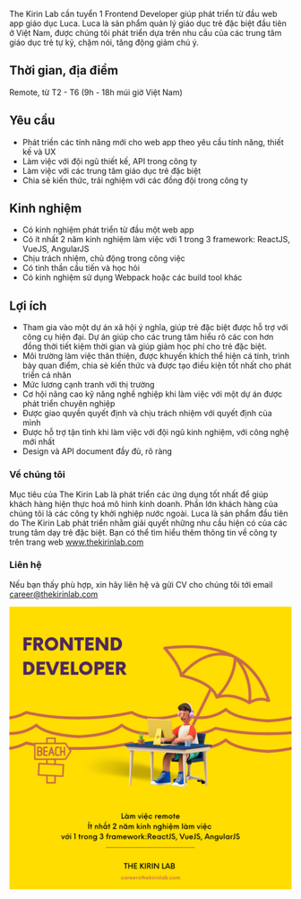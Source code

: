 The Kirin Lab cần tuyển 1 Frontend Developer giúp phát triển từ đầu web app giáo dục Luca. Luca là sản phẩm quản lý giáo dục trẻ đặc biệt đầu tiên ở Việt Nam, được chúng tôi phát triển dựa trên nhu cầu của các trung tâm giáo dục trẻ tự kỷ, chậm nói, tăng động giảm chú ý.

## Thời gian, địa điểm
Remote, từ T2 - T6 (9h - 18h múi giờ Việt Nam)


## Yêu cầu
* Phát triền các tính năng mới cho web app theo yêu cầu tính năng, thiết kế và UX
* Làm việc với đội ngũ thiết kế, API trong công ty
* Làm việc với các trung tâm giáo dục trẻ đặc biệt
* Chia sẻ kiến thức, trải nghiệm với các đồng đội trong công ty


## Kinh nghiệm
* Có kinh nghiệm phát triển từ đầu một web app
* Có ít nhất 2 năm kinh nghiệm làm việc với 1 trong 3 framework: ReactJS, VueJS, AngularJS
* Chịu trách nhiệm, chủ động trong công việc
* Có tinh thần cầu tiến và học hỏi
* Có kinh nghiệm sử dụng Webpack hoặc các build tool khác


## Lợi ích
* Tham gia vào một dự án xã hội ý nghĩa, giúp trẻ đặc biệt được hỗ trợ với công cụ hiện đại. Dự án giúp cho các trung tâm hiểu rõ các con hơn đồng thời tiết kiệm thời gian và giúp giảm học phí cho trẻ đặc biệt.
* Môi trường làm việc thân thiện, được khuyến khích thể hiện cá tính, trình bày quan điểm, chia sẻ kiến thức và được tạo điều kiện tốt nhất cho phát triển cá nhân
* Mức lương cạnh tranh với thị trường
* Cơ hội nâng cao kỹ năng nghề nghiệp khi làm việc với một dự án được phát triển chuyên nghiệp
* Được giao quyền quyết định và chịu trách nhiệm với quyết định của mình
* Được hỗ trợ tận tình khi làm việc với đội ngũ kinh nghiệm, với công nghệ mới nhất
* Design và API document đầy đủ, rõ ràng

### Về chúng tôi
Mục tiêu của The Kirin Lab là phát triển các ứng dụng tốt nhất để giúp khách hàng hiện thực hoá mô hình kinh doanh. Phần lớn khách hàng của chúng tôi là các công ty khởi nghiệp nước ngoài.
Luca là sản phẩm đầu tiên do The Kirin Lab phát triển nhằm giải quyết những nhu cầu hiện có của các trung tâm dạy trẻ đặc biệt. Bạn có thể tìm hiểu thêm thông tin về công ty trên trang web www.thekirinlab.com

### Liên hệ
Nếu bạn thấy phù hợp, xin hãy liên hệ và gửi CV cho chúng tôi tới email career@thekirinlab.com

![Job Poster](/images/FE.png)
